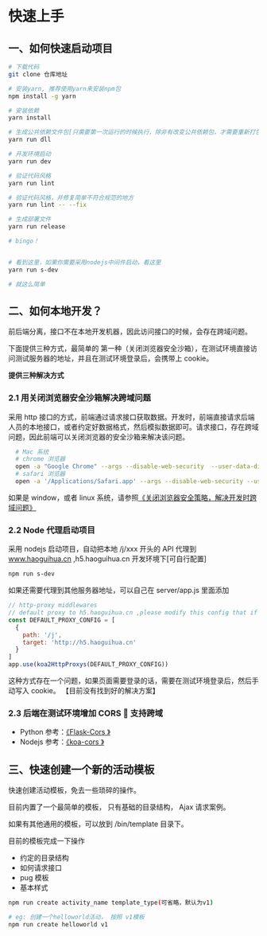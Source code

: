 # 快速上手

## 一、如何快速启动项目

```bash
# 下载代码
git clone 仓库地址

# 安装yarn, 推荐使用yarn来安装npm包
npm install -g yarn

# 安装依赖
yarn install

# 生成公共依赖文件包[只需要第一次运行的时候执行，除非有改变公共依赖包，才需要重新打包]
yarn run dll

# 开发环境启动
yarn run dev

# 验证代码风格
yarn run lint

# 验证代码风格，并修复简单不符合规范的地方
yarn run lint -- --fix

# 生成部署文件
yarn run release

# bingo！


# 看到这里，如果你需要采用nodejs中间件启动，看这里
yarn run s-dev

# 就这么简单
```

## 二、如何本地开发？

前后端分离，接口不在本地开发机器，因此访问接口的时候，会存在跨域问题。

下面提供三种方式，最简单的 第一种（关闭浏览器安全沙箱），在测试环境直接访问测试服务器的地址，并且在测试环境登录后，会携带上 cookie。

**提供三种解决方式**

### 2.1 用关闭浏览器安全沙箱解决跨域问题

采用 http 接口的方式，前端通过请求接口获取数据。开发时，前端直接请求后端人员的本地接口，或者约定好数据格式，然后模拟数据即可。请求接口，存在跨域问题，因此前端可以关闭浏览器的安全沙箱来解决该问题。

```bash
  # Mac 系统
  # chrome 浏览器
  open -a "Google Chrome" --args --disable-web-security  --user-data-dir
  # safari 浏览器
  open -a '/Applications/Safari.app' --args --disable-web-security --user-data-dir
```

如果是 window，或者 linux 系统，请参照[《关闭浏览器安全策略，解决开发时跨域问题》](http://www.cnblogs.com/zhongxia/p/5416024.html)

### 2.2 Node 代理启动项目

采用 nodejs 启动项目，自动把本地 /j/xxx 开头的 API 代理到 www.haoguihua.cn ,h5.haoguihua.cn 开发环境下[可自行配置]

```bash
npm run s-dev
```

如果还需要代理到其他服务器地址，可以自己在 server/app.js 里面添加

```javascript
// http-proxy middlewares
// default proxy to h5.haoguihua.cn ,please modify this config that if you need change
const DEFAULT_PROXY_CONFIG = [
  {
    path: '/j',
    target: 'http://h5.haoguihua.cn'
  }
]
app.use(koa2HttpProxys(DEFAULT_PROXY_CONFIG))
```

这种方式存在一个问题，如果页面需要登录的话，需要在测试环境登录后，然后手动写入 cookie。 【目前没有找到好的解决方案】

### 2.3 后端在测试环境增加 CORS  支持跨域

* Python 参考：[《Flask-Cors 》](https://pypi.org/project/Flask-Cors/)
* Nodejs 参考：[《koa-cors 》](https://github.com/evert0n/koa-cors)

## 三、快速创建一个新的活动模板

快速创建活动模板，免去一些琐碎的操作。

目前内置了一个最简单的模板， 只有基础的目录结构， Ajax 请求案例。

如果有其他通用的模板，可以放到 /bin/template 目录下。

目前的模板完成一下操作

* 约定的目录结构
* 如何请求接口
* pug 模板
* 基本样式

```bash
npm run create activity_name template_type(可省略，默认为v1)

# eg: 创建一个helloworld活动， 按照 v1模板
npm run create helloworld v1
```
